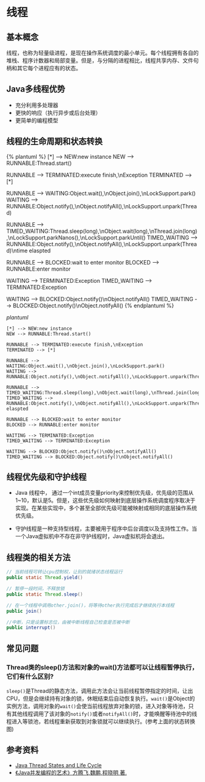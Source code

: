 # 线程

## 基本概念

线程，也称为轻量级进程，是现在操作系统调度的最小单元。每个线程拥有各自的堆栈、程序计数器和局部变量。但是，与分隔的进程相比，线程共享内存、文件句柄和其它每个进程应有的状态。

## Java多线程优势

+ 充分利用多处理器
+ 更快的响应（执行异步或后台处理）
+ 更简单的编程模型

## 线程的生命周期和状态转换

{% plantuml %}
[*] --> NEW:new instance
NEW --> RUNNABLE:Thread.start()

RUNNABLE --> TERMINATED:execute finish,\nException
TERMINATED --> [*]

RUNNABLE --> WAITING:Object.wait(),\nObject.join(),\nLockSupport.park()
WAITING --> RUNNABLE:Object.notify(),\nObject.notifyAll(),\nLockSupport.unpark(Thread)

RUNNABLE --> TIMED_WAITING:Thread.sleep(long),\nObject.wait(long),\nThread.join(long),\nLockSupport.parkNanos(),\nLockSupport.parkUntil()
TIMED_WAITING --> RUNNABLE:Object.notify(),\nObject.notifyAll(),\nLockSupport.unpark(Thread)\ntime elaspted

RUNNABLE --> BLOCKED:wait to enter monitor
BLOCKED --> RUNNABLE:enter monitor

WAITING --> TERMINATED:Exception
TIMED_WAITING --> TERMINATED:Exception

WAITING --> BLOCKED:Object.notify()\nObject.notifyAll()
TIMED_WAITING --> BLOCKED:Object.notify()\nObject.notifyAll()
{% endplantuml %}

*plantuml*
```plantuml
[*] --> NEW:new instance
NEW --> RUNNABLE:Thread.start()

RUNNABLE --> TERMINATED:execute finish,\nException
TERMINATED --> [*]

RUNNABLE --> WAITING:Object.wait(),\nObject.join(),\nLockSupport.park()
WAITING --> RUNNABLE:Object.notify(),\nObject.notifyAll(),\nLockSupport.unpark(Thread)

RUNNABLE --> TIMED_WAITING:Thread.sleep(long),\nObject.wait(long),\nThread.join(long),\nLockSupport.parkNanos(),\nLockSupport.parkUntil()
TIMED_WAITING --> RUNNABLE:Object.notify(),\nObject.notifyAll(),\nLockSupport.unpark(Thread)\ntime elaspted

RUNNABLE --> BLOCKED:wait to enter monitor
BLOCKED --> RUNNABLE:enter monitor

WAITING --> TERMINATED:Exception
TIMED_WAITING --> TERMINATED:Exception

WAITING --> BLOCKED:Object.notify()\nObject.notifyAll()
TIMED_WAITING --> BLOCKED:Object.notify()\nObject.notifyAll()
```

## 线程优先级和守护线程

+ Java 线程中， 通过一个int成员变量priority来控制优先级，优先级的范围从1~10，默认是5。但是，这些优先级如何映射到底层操作系统调度程序取决于实现。在某些实现中，多个甚至全部优先级可能被映射成相同的底层操作系统优先级。

+ 守护线程是一种支持型线程，主要被用于程序中后台调度以及支持性工作。当一个Java虚拟机中不存在非守护线程时，Java虚拟机将会退出。

## 线程类的相关方法

```java
// 当前线程可转让cpu控制权，让别的就绪状态线程运行
public static Thread.yield() 

// 暂停一段时间，不释放锁
public static Thread.sleep()

// 在一个线程中调用other.join()，将等待other执行完成后才继续执行本线程
public join()

//中断，只是设置标志位，由被中断线程自己检查是否被中断
public interrupt()
```

## 常见问题

### Thread类的sleep()方法和对象的wait()方法都可以让线程暂停执行，它们有什么区别?

`sleep()`是Thread的静态方法，调用此方法会让当前线程暂停指定的时间，让出CPU，但是会继续持有对象的锁，休眠结束后自动恢复执行。`wait()`是Object的实例方法，调用对象的`wait()`会使当前线程放弃对象的锁，进入对象等待池，只有其他线程调用了该对象的`notify()`或者`notifyAll()`时，才能唤醒等待池中的线程进入等锁池，若线程重新获取到对象锁就可以继续执行。(参考上面的状态转换图)


## 参考资料

+ [Java Thread States and Life Cycle](https://www.uml-diagrams.org/java-thread-uml-state-machine-diagram-example.html)
+ [《Java并发编程的艺术》方腾飞,魏鹏,程晓明 著. ](https://www.amazon.cn/dp/B012NDCEA0/ref=sr_1_1?ie=UTF8&qid=1520002234&sr=8-1&keywords=Java%E5%B9%B6%E5%8F%91%E7%BC%96%E7%A8%8B%E7%9A%84%E8%89%BA%E6%9C%AF)
